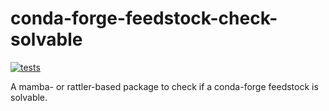 # conda-forge-feedstock-check-solvable
[![tests](https://github.com/regro/conda-forge-feedstock-check-solvable/actions/workflows/tests.yml/badge.svg)](https://github.com/regro/conda-forge-feedstock-check-solvable/actions/workflows/tests.yml)

A mamba- or rattler-based package to check if a conda-forge feedstock is solvable.
